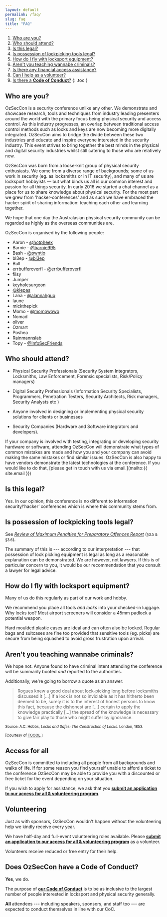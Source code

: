 ```yaml
---
layout: default
permalink: /faq/
slug: faq
title: "FAQ"
---
```


1. [Who are you?](#who-are-you)
1. [Who should attend?](#who-should-attend)
1. [Is this legal?](#is-this-legal)
1. [Is possession of lockpicking tools legal?](#is-possession-of-lockpicking-tools-legal)
1. [How do I fly with locksport equipment?](#how-do-i-fly-with-locksport-equipment)
1. [Aren't you teaching wannabe criminals?](#arent-you-teaching-wannabe-criminals)
1. [Is there any financial access assistance?](#access-for-all)
1. [Can I help as a volunteer?](#volunteering)
1. [Is there a **Code of Conduct**?](#does-ozseccon-have-a-code-of-conduct)
{: .toc }

## Who are you?

OzSecCon is a security conference unlike any other. We demonstrate and showcase research, tools and techniques from industry leading presenters around the world with the primary focus being physical security and access control. As this industry progresses, an overlap between traditional access control methods such as locks and keys are now becoming more digitally integrated. OzSecCon aims to bridge the divide between these two industries and educate and inspire everyone interested in the security industry. This event strives to bring together the best minds in the physical and digital security industries whilst still catering to those who are relatively new.

OzSecCon was born from a loose-knit group of physical security enthusiasts. We come from a diverse range of backgrounds; some of us work in security (eg. as locksmiths or in IT security), and many of us are locksport hobbyists — but what binds us all is our common interest and passion for all things security.
In early 2016 we started a chat channel as a place for us to share knowledge about physical security. For the most part we grew from 'hacker-conferences' and as such we have embraced the hacker spirit of sharing information: teaching each other and learning together.

We hope that one day the Australasian physical security community can be regarded as highly as the overseas communities are.

OzSecCon is organised by the following people:

* Aaron - [@hotpheex](https://twitter.com/hotpheex)
* Barnie - [@barnie995](https://twitter.com/barnie995)
* Bash - [@pwntio](https://twitter.com/pwntio)
* bl3ep - [@bl3ep](https://twitter.com/bl3ep)
* Bull
* errbufferoverfl - [@errbufferoverfl](https://twitter.com/errbufferoverfl)
* filsy
* Jumper
* keyholesurgeon
* [@klepas](https://twitter.com/klepas)
* Lana - [@alannahguo](https://twitter.com/alannahguo)
* laune
* mickthepick
* Momo - [@momowowo](https://twitter.com/momowowo)
* Nomad
* oliver
* Ozmart
* Poshea
* Rainmannslab
* Topy - [@InfoSecFriends](https://twitter.com/InfoSecFriends)

## Who should attend?

* Physical Security Professionals
(Security System Integrators, Locksmiths, Law Enforcement, Forensic specialists, Risk/Policy managers)

* Digital Security Professionals
(Information Security Specialists, Programmers, Penetration Testers, Security Architects, Risk managers, Security Analysts etc )

* Anyone involved in designing or implementing physical security solutions for clients or businesses

* Security Companies
(Hardware and Software integrators and developers).


If your company is involved with testing, integrating or developing security hardware or software, attending OzSecCon will demonstrate what types of common mistakes are made and how you and your company can avoid making the same mistakes or find similar issues. OzSecCon is also happy to have vendors demonstrate the latest technologies at the conference. If you would like to do that, [please get in touch with us via email.](mailto:{{ site.email }})

## Is this legal?

Yes. In our opinion, this conference is no different to information security/‘hacker’ conferences which is where this community stems from.

## Is possession of lockpicking tools legal?

See [*Review of Maximum Penalties for Preparatory Offences Report*](https://www.sentencingcouncil.vic.gov.au/sites/default/files/publication-documents/Review%20of%20Maximum%20Penalties%20for%20Preparatory%20Offences%20Report.pdf) (<small>§3.5 & §3.6</small>).

The summary of this is --- according to our interpretation --- that possession of lock picking equipment is legal as long as a reasonable explanation can be demonstrated. We are however, not lawyers. If this is of particular concern to you, it would be our recommendation that you consult a lawyer for legal advice.

## How do I fly with locksport equipment?

Many of us do this regularly as part of our work and hobby.

We recommend you place all tools *and locks* into your checked-in luggage. Why locks too? Most airport screeners will consider a 45mm padlock a potential weapon.

Hard moulded plastic cases are ideal and can often also be locked. Regular bags and suitcases are fine too provided that sensitive tools (eg. picks) are secure from being squashed to avoid gross frustration upon arrival.

## Aren't you teaching wannabe criminals?

We hope not. Anyone found to have criminal intent attending the conference will be summarily booted *and* reported to the authorities.

Additionally, we're going to borrow a quote as an answer:

> Rogues knew a good deal about lock-picking long before locksmiths discussed it [...] If a lock is not so inviolable as it has hitherto been deemed to be, surely it is to the interest of honest persons to know this fact, because the dishonest are [...] certain to apply the knowledge practically [...] the spread of the knowledge is necessary to give fair play to those who might suffer by ignorance.

<small>Source: A.C. Hobbs, *Locks and Safes: The Construction of Locks*. London, 1853.</small>

<small>[Courtesy of [<abbr title="The Open Organisation Of Lockpickers">TOOOL</abbr>](http://toool.us/).]</small>


## Access for all

OzSecCon is committed to including all people from all backgrounds and walks of life. If for some reason you find yourself unable to afford a ticket to the conference OzSecCon may be able to provide you with a discounted or free ticket for the event depending on your situation.

If you wish to apply for assistance, we ask that you **[submit an application to our access for all & volunteering program](https://docs.google.com/forms/d/1_WsFBBkaEjStw6MLGc4UrPQJRC_2pgu9DFIOPJfeBsU)**.


## Volunteering

Just as with sponsors, OzSecCon wouldn't happen without the volunteering help we kindly receive every year.

We have half-day and full-event volunteering roles available. Please **[submit an application to our access for all & volunteering program](https://docs.google.com/forms/d/1_WsFBBkaEjStw6MLGc4UrPQJRC_2pgu9DFIOPJfeBsU)** as a volunteer.

Volunteers receive reduced or free entry for their help.


## Does OzSecCon have a Code of Conduct?

**Yes**, we do.

The purpose of **[our Code of Conduct](/conduct/)** is to be as inclusive to the largest number of people interested in locksport and physical security generally.

**All** attendees --- including speakers, sponsors, and staff too --- are expected
to conduct themselves in line with our CoC.
